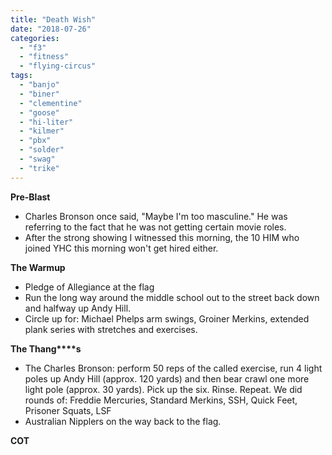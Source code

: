 ```yaml
---
title: "Death Wish"
date: "2018-07-26"
categories: 
  - "f3"
  - "fitness"
  - "flying-circus"
tags: 
  - "banjo"
  - "biner"
  - "clementine"
  - "goose"
  - "hi-liter"
  - "kilmer"
  - "pbx"
  - "solder"
  - "swag"
  - "trike"
---
```


**Pre-Blast**

- Charles Bronson once said, "Maybe I'm too masculine." He was referring to the fact that he was not getting certain movie roles.
- After the strong showing I witnessed this morning, the 10 HIM who joined YHC this morning won't get hired either.

**The Warmup**

- Pledge of Allegiance at the flag
- Run the long way around the middle school out to the street back down and halfway up Andy Hill.
- Circle up for: Michael Phelps arm swings, Groiner Merkins, extended plank series with stretches and exercises.

**T****he T****hang****s**

- The Charles Bronson: perform 50 reps of the called exercise, run 4 light poles up Andy Hill (approx. 120 yards) and then bear crawl one more light pole (approx. 30 yards). Pick up the six. Rinse. Repeat. We did rounds of: Freddie Mercuries, Standard Merkins, SSH, Quick Feet, Prisoner Squats, LSF
- Australian Nipplers on the way back to the flag.

**COT**
